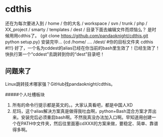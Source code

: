 cdthis
======
还在为每次要进入到 / home / 你的大名 / workspace / svn / trunk / php / XX_project / smarty / templates / dest / 目录下面去编辑文件而烦恼么？
是时候用用cdthis了。
{git clone https://github.com/pandaoknight/cdthis.git
  python setup.py}
    安装完毕...
{cd /home/ .... /dest/ #你的目标文件夹
  cdthis #!!!}
    好了，一个名为cddest的alias已经在你当前的bash里生效了！已经生效了！
    快执行第一个“cddest”去跳转到你的“dest”目录吧！



问题来了
-------
Linux跳转技术哪家强？GitHub找pandaoknight/cdthis。


#####个人吐槽板块
1. 所有的命令行提示都是英文的。。大家认真看吧，都是中国人XD
2. 尼玛，这个alias解决方案真是做得我吐血啊，python+Bash混合方案才弄出来。安装完后必须重启bash啊。不然我真没办法加入口啊。早知道用创建一个在PATH中文件夹，然后往里面塞cdXXX的方案来做，要稳定、简单、靠谱得多啊。
